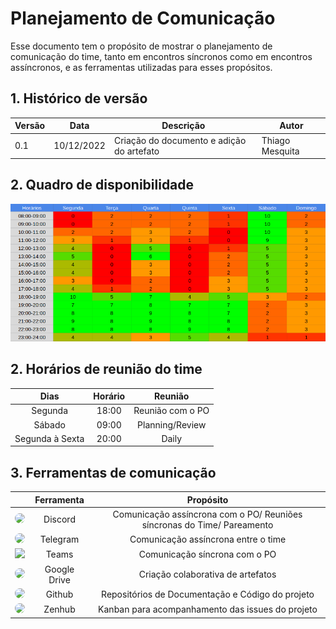 # Planejamento de Comunicação
Esse documento tem o propósito de mostrar o planejamento de comunicação do time, tanto em encontros síncronos 
como em encontros assíncronos, e as ferramentas utilizadas para esses propósitos.

## 1. Histórico de versão
| Versão | Data       | Descrição                                                                   | Autor           |
| ------ | ---------- | --------------------------------------------------------------------------- | --------------- |
| 0.1    | 10/12/2022 | Criação do documento e adição do artefato                                   | Thiago Mesquita |

## 2. Quadro de disponibilidade

![Quadro de disponibilidade](./assets/horariostime.png)

## 2. Horários de reunião do time

| Dias | Horário | Reunião |
| :--------: | :--------: | :--------: |
| Segunda    | 18:00 | Reunião com o PO |
| Sábado     | 09:00 | Planning/Review |
| Segunda à Sexta    | 20:00 | Daily |


## 3. Ferramentas de comunicação

| | Ferramenta | Propósito |
| :--------: | :--------: | :--------: |
|  <img src="../assets/discord.png" width="100" style="border-radius: 50%" />  | Discord | Comunicação assíncrona com o PO/ Reuniões síncronas do Time/ Pareamento |
|  <img src="../assets/telegram.svg" width="100" style="border-radius: 50%" />  | Telegram | Comunicação assíncrona entre o time |
|  <img src="../assets/teams.png" width="100" />  | Teams | Comunicação síncrona com o PO|
|  <img src="../assets/drive.png" width="100" style="border-radius: 50%" />  | Google Drive | Criação colaborativa de artefatos |
|  <img src="../assets/github.jpg" width="100" style="border-radius: 50%" />  | Github | Repositórios de Documentação e Código do projeto |
|   <img src="../assets/zenhub.jpg" width="100" style="border-radius: 50%" /> | Zenhub | Kanban para acompanhamento das issues do projeto |